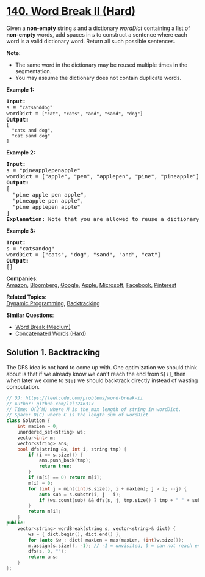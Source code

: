 # [140. Word Break II (Hard)](https://leetcode.com/problems/word-break-ii/)

<p>Given a <strong>non-empty</strong> string <em>s</em> and a dictionary <em>wordDict</em> containing a list of <strong>non-empty</strong> words, add spaces in <em>s</em> to construct a sentence where each word is a valid dictionary word.&nbsp;Return all such possible sentences.</p>

<p><strong>Note:</strong></p>

<ul>
	<li>The same word in the dictionary may be reused multiple times in the segmentation.</li>
	<li>You may assume the dictionary does not contain duplicate words.</li>
</ul>

<p><strong>Example 1:</strong></p>

<pre><strong>Input:
</strong>s = "<code>catsanddog</code>"
wordDict = <code>["cat", "cats", "and", "sand", "dog"]</code>
<strong>Output:
</strong><code>[
&nbsp; "cats and dog",
&nbsp; "cat sand dog"
]</code>
</pre>

<p><strong>Example 2:</strong></p>

<pre><strong>Input:
</strong>s = "pineapplepenapple"
wordDict = ["apple", "pen", "applepen", "pine", "pineapple"]
<strong>Output:
</strong>[
&nbsp; "pine apple pen apple",
&nbsp; "pineapple pen apple",
&nbsp; "pine applepen apple"
]
<strong>Explanation:</strong> Note that you are allowed to reuse a dictionary word.
</pre>

<p><strong>Example 3:</strong></p>

<pre><strong>Input:
</strong>s = "catsandog"
wordDict = ["cats", "dog", "sand", "and", "cat"]
<strong>Output:
</strong>[]</pre>


**Companies**:  
[Amazon](https://leetcode.com/company/amazon), [Bloomberg](https://leetcode.com/company/bloomberg), [Google](https://leetcode.com/company/google), [Apple](https://leetcode.com/company/apple), [Microsoft](https://leetcode.com/company/microsoft), [Facebook](https://leetcode.com/company/facebook), [Pinterest](https://leetcode.com/company/pinterest)

**Related Topics**:  
[Dynamic Programming](https://leetcode.com/tag/dynamic-programming/), [Backtracking](https://leetcode.com/tag/backtracking/)

**Similar Questions**:
* [Word Break (Medium)](https://leetcode.com/problems/word-break/)
* [Concatenated Words (Hard)](https://leetcode.com/problems/concatenated-words/)

## Solution 1. Backtracking

The DFS idea is not hard to come up with. One optimization we should think about is that if we already know we can't reach the end from `S[i]`, then when later we come to `S[i]` we should backtrack directly instead of wasting computation.

```cpp
// OJ: https://leetcode.com/problems/word-break-ii
// Author: github.com/lzl124631x
// Time: O(2^M) where M is the max length of string in wordDict.
// Space: O(C) where C is the length sum of wordDict
class Solution {
    int maxLen = 0;
    unordered_set<string> ws;
    vector<int> m;
    vector<string> ans;
    bool dfs(string &s, int i, string tmp) {
        if (i == s.size()) {
            ans.push_back(tmp);
            return true; 
        }
        if (m[i] == 0) return m[i];
        m[i] = 0;
        for (int j = min((int)s.size(), i + maxLen); j > i; --j) {
            auto sub = s.substr(i, j - i);
            if (ws.count(sub) && dfs(s, j, tmp.size() ? tmp + " " + sub : sub)) m[i] = 1;
        }
        return m[i];
    }
public:
    vector<string> wordBreak(string s, vector<string>& dict) {
        ws = { dict.begin(), dict.end() };
        for (auto &w : dict) maxLen = max(maxLen, (int)w.size());
        m.assign(s.size(), -1); // -1 = unvisited, 0 = can not reach end, 1 = can reach end.
        dfs(s, 0, "");
        return ans;
    }
};
```